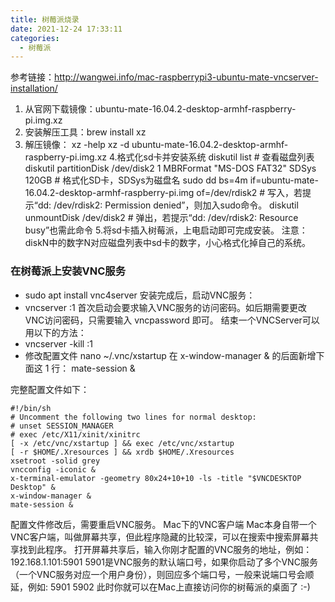 ```yaml
---
title: 树莓派烧录
date: 2021-12-24 17:33:11
categories:
  - 树莓派
---
```

参考链接：http://wangwei.info/mac-raspberrypi3-ubuntu-mate-vncserver-installation/


1. 从官网下载镜像：ubuntu-mate-16.04.2-desktop-armhf-raspberry-pi.img.xz
2. 安装解压工具：brew install xz
3. 解压镜像：
xz -help
xz -d ubuntu-mate-16.04.2-desktop-armhf-raspberry-pi.img.xz
4.格式化sd卡并安装系统
diskutil list # 查看磁盘列表
diskutil partitionDisk /dev/disk2 1 MBRFormat "MS-DOS FAT32" SDSys 120GB # 格式化SD卡，SDSys为磁盘名
sudo dd bs=4m if=ubuntu-mate-16.04.2-desktop-armhf-raspberry-pi.img of=/dev/rdisk2 # 写入，若提示“dd: /dev/rdisk2: Permission denied”，则加入sudo命令。
diskutil unmountDisk /dev/disk2 # 弹出，若提示“dd: /dev/rdisk2: Resource busy”也需此命令
5.将sd卡插入树莓派，上电启动即可完成安装。
注意：diskN中的数字N对应磁盘列表中sd卡的数字，小心格式化掉自己的系统。


### 在树莓派上安装VNC服务
- sudo apt install vnc4server
安装完成后，启动VNC服务：
- vncserver :1
首次启动会要求输入VNC服务的访问密码。如后期需要更改VNC访问密码，只需要输入 vncpassword 即可。
结束一个VNCServer可以用以下的方法：
- vncserver -kill :1
- 修改配置文件
nano ~/.vnc/xstartup
在 x-window-manager & 的后面新增下面这 1 行：
mate-session &

完整配置文件如下：
```shell
#!/bin/sh
# Uncomment the following two lines for normal desktop:
# unset SESSION_MANAGER
# exec /etc/X11/xinit/xinitrc
[ -x /etc/vnc/xstartup ] && exec /etc/vnc/xstartup
[ -r $HOME/.Xresources ] && xrdb $HOME/.Xresources
xsetroot -solid grey 
vncconfig -iconic &
x-terminal-emulator -geometry 80x24+10+10 -ls -title "$VNCDESKTOP Desktop" &
x-window-manager &
mate-session &
```

配置文件修改后，需要重启VNC服务。
Mac下的VNC客户端
Mac本身自带一个VNC客户端，叫做屏幕共享，但此程序隐藏的比较深，可以在搜索中搜索屏幕共享找到此程序。
打开屏幕共享后，输入你刚才配置的VNC服务的地址，例如：192.168.1.101:5901
5901是VNC服务的默认端口号，如果你启动了多个VNC服务（一个VNC服务对应一个用户身份），则回应多个端口号，一般来说端口号会顺延，例如: 5901 5902
此时你就可以在Mac上直接访问你的树莓派的桌面了 :-)
